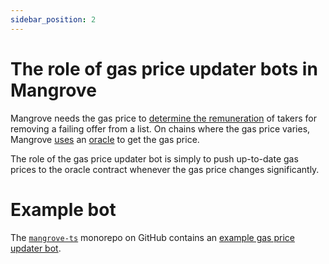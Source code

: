 ```yaml
---
sidebar_position: 2
---
```


# The role of gas price updater bots in Mangrove

Mangrove needs the gas price to [determine the remuneration](/contracts/technical-references/taking-and-making-offers/reactive-offer/offer-provision.md#bounty) of takers for removing a failing offer from a list. On chains where the gas price varies, Mangrove [uses](/contracts/technical-references/governance-parameters/global-variables) an [oracle](/contracts/technical-references/periphery/oracle) to get the gas price.

The role of the gas price updater bot is simply to push up-to-date gas prices to the oracle contract whenever the gas price changes significantly.


# Example bot

The [`mangrove-ts`](https://github.com/mangrovedao/mangrove-ts) monorepo on GitHub contains an [example gas price updater bot](https://github.com/mangrovedao/mangrove-ts/tree/master/packages/bot-updategas).